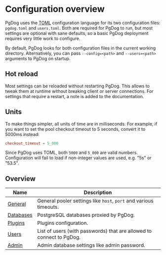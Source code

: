 # Configuration overview

PgDog uses the [TOML](https://toml.io/en/) configuration language for its two configuration files: `pgdog.toml` and `users.toml`. Both are required for PgDog to run, but most settings are optional with sane defaults, so a basic PgDog deployment requires very little work to configure.

By default, PgDog looks for both configuration files in the current working directory. Alternatively, you can pass
`--config=<path>` and `--users=<path>` arguments to PgDog on startup.

## Hot reload

Most settings can be reloaded without restarting PgDog. This allows to tweak them at runtime without breaking client or server connections. For settings that require a restart, a note is added to the documentation.

## Units

To make things simpler, all units of time are in milliseconds. For example, if you want to set the pool checkout timeout to 5 seconds, convert it to 5000ms instead:

```toml
checkout_timeout = 5_000
```

Since PgDog uses TOML, both `5000` and `5_000` are valid numbers. Configuration will fail to load if non-integer values are used, e.g. "5s" or "53.5".

## Overview

| Name | Description |
|------|-------------|
| [General](pgdog.toml/general.md) | General pooler settings like `host`, `port` and various timeouts. |
| [Databases](pgdog.toml/databases.md) | PostgreSQL databases proxied by PgDog. |
| [Plugins](pgdog.toml/plugins.md) | Plugins configuration. |
| [Users](users.toml/users.md) | List of users (with passwords) that are allowed to connect to PgDog. |
| [Admin](pgdog.toml/admin.md) | Admin database settings like admin password. |
